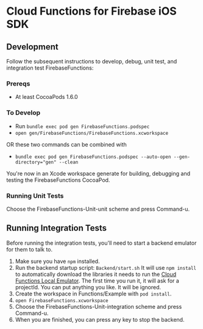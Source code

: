 # Cloud Functions for Firebase iOS SDK

## Development

Follow the subsequent instructions to develop, debug, unit test, and
integration test FirebaseFunctions:

### Prereqs

- At least CocoaPods 1.6.0

### To Develop

- Run `bundle exec pod gen FirebaseFunctions.podspec`
- `open gen/FirebaseFunctions/FirebaseFunctions.xcworkspace`

OR these two commands can be combined with

- `bundle exec pod gen FirebaseFunctions.podspec --auto-open --gen-directory="gen" --clean`

You're now in an Xcode workspace generate for building, debugging and
testing the FirebaseFunctions CocoaPod.

### Running Unit Tests

Choose the FirebaseFunctions-Unit-unit scheme and press Command-u.

## Running Integration Tests

Before running the integration tests, you'll need to start a backend emulator
for them to talk to.

1.  Make sure you have `npm` installed.
2.  Run the backend startup script: `Backend/start.sh`
    It will use `npm install` to automatically download the libraries it needs
    to run the [Cloud Functions Local Emulator](https://cloud.google.com/functions/docs/emulator).
    The first time you run it, it will ask for a projectId.
    You can put anything you like. It will be ignored.
3.  Create the workspace in Functions/Example with `pod install`.
4.  `open FirebaseFunctions.xcworkspace`
5.  Choose the FirebaseFunctions-Unit-integration scheme and press Command-u.
6.  When you are finished, you can press any key to stop the backend.
